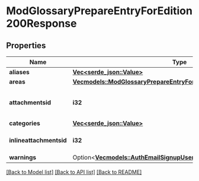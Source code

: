 # ModGlossaryPrepareEntryForEdition200Response

## Properties

Name | Type | Description | Notes
------------ | ------------- | ------------- | -------------
**aliases** | [**Vec<serde_json::Value>**](serde_json::Value.md) |  | 
**areas** | [**Vec<models::ModGlossaryPrepareEntryForEdition200ResponseAreasInner>**](mod_glossary_prepare_entry_for_edition_200_response_areas_inner.md) |  | 
**attachmentsid** | **i32** | Draft item id for the file manager. | [default to null]
**categories** | [**Vec<serde_json::Value>**](serde_json::Value.md) |  | 
**inlineattachmentsid** | **i32** | Draft item id for the text editor. | [default to null]
**warnings** | Option<[**Vec<models::AuthEmailSignupUser200ResponseWarningsInner>**](auth_email_signup_user_200_response_warnings_inner.md)> |  | [optional]

[[Back to Model list]](../README.md#documentation-for-models) [[Back to API list]](../README.md#documentation-for-api-endpoints) [[Back to README]](../README.md)


